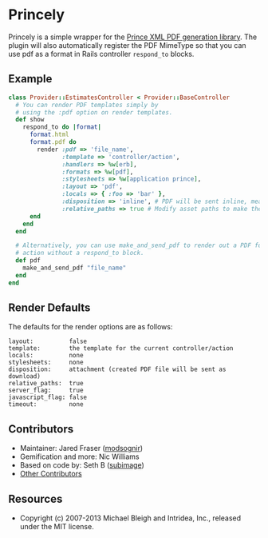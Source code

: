 # Princely

Princely is a simple wrapper for the [Prince XML PDF generation library](http://www.princexml.com).
The plugin will also automatically register the PDF MimeType so that you can use
pdf as a format in Rails controller `respond_to` blocks.

## Example

```ruby
class Provider::EstimatesController < Provider::BaseController
  # You can render PDF templates simply by
  # using the :pdf option on render templates.
  def show
    respond_to do |format|
      format.html
      format.pdf do
        render :pdf => 'file_name',
               :template => 'controller/action',
               :handlers => %w[erb],
               :formats => %w[pdf],
               :stylesheets => %w[application prince],
               :layout => 'pdf',
               :locals => { :foo => 'bar' },
               :disposition => 'inline', # PDF will be sent inline, means you can load it inside an iFrame or Embed
               :relative_paths => true # Modify asset paths to make them relative. See [the AssetSupport module](/lib/princely/asset_support.rb)
      end
    end
  end

  # Alternatively, you can use make_and_send_pdf to render out a PDF for the
  # action without a respond_to block.
  def pdf
    make_and_send_pdf "file_name"
  end
end
```

## Render Defaults

The defaults for the render options are as follows:

    layout:          false
    template:        the template for the current controller/action
    locals:          none
    stylesheets:     none
    disposition:     attachment (created PDF file will be sent as download)
    relative_paths:  true
    server_flag:     true
    javascript_flag: false
    timeout:         none

## Contributors

* Maintainer: Jared Fraser ([modsognir](https://github.com/modsognir))
* Gemification and more: Nic Williams
* Based on code by: Seth B ([subimage](https://github.com/subimage))
* [Other Contributors](https://github.com/mbleigh/princely/contributors)

## Resources

* Copyright (c) 2007-2013 Michael Bleigh and Intridea, Inc., released under the MIT license.
